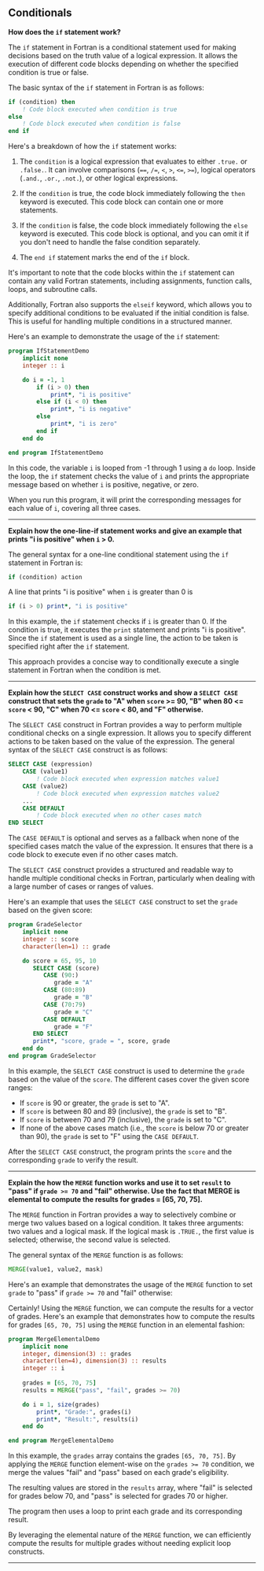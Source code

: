 ## Conditionals

**How does the `if` statement work?**

The `if` statement in Fortran is a conditional statement used for making decisions based on the truth value of a logical expression. It allows the execution of different code blocks depending on whether the specified condition is true or false.

The basic syntax of the `if` statement in Fortran is as follows:

```fortran
if (condition) then
    ! Code block executed when condition is true
else
    ! Code block executed when condition is false
end if
```

Here's a breakdown of how the `if` statement works:

1. The `condition` is a logical expression that evaluates to either `.true.` or `.false.`. It can involve comparisons (`==`, `/=`, `<`, `>`, `<=`, `>=`), logical operators (`.and.`, `.or.`, `.not.`), or other logical expressions.

2. If the `condition` is true, the code block immediately following the `then` keyword is executed. This code block can contain one or more statements.

3. If the `condition` is false, the code block immediately following the `else` keyword is executed. This code block is optional, and you can omit it if you don't need to handle the false condition separately.

4. The `end if` statement marks the end of the `if` block.

It's important to note that the code blocks within the `if` statement can contain any valid Fortran statements, including assignments, function calls, loops, and subroutine calls.

Additionally, Fortran also supports the `elseif` keyword, which allows you to specify additional conditions to be evaluated if the initial condition is false. This is useful for handling multiple conditions in a structured manner.

Here's an example to demonstrate the usage of the `if` statement:

```fortran
program IfStatementDemo
    implicit none
    integer :: i

    do i = -1, 1
        if (i > 0) then
            print*, "i is positive"
        else if (i < 0) then
            print*, "i is negative"
        else
            print*, "i is zero"
        end if
    end do

end program IfStatementDemo
```

In this code, the variable `i` is looped from -1 through 1 using a `do` loop. Inside the loop, the `if` statement checks the value of `i` and prints the appropriate message based on whether `i` is positive, negative, or zero.

When you run this program, it will print the corresponding messages for each value of `i`, covering all three cases.

---
**Explain how the one-line-if statement works and give an example that prints "i is positive" when `i` > 0.**

The general syntax for a one-line conditional statement using the `if` statement in Fortran is:

```fortran
if (condition) action
```

A line that prints "i is positive" when `i` is greater than 0 is

```fortran
if (i > 0) print*, "i is positive"
```

In this example, the `if` statement checks if `i` is greater than 0. If the condition is true, it executes the `print` statement and prints "i is positive". Since the `if` statement is used as a single line, the action to be taken is specified right after the `if` statement.

This approach provides a concise way to conditionally execute a single statement in Fortran when the condition is met.

---
**Explain how the `SELECT CASE` construct works and show a `SELECT CASE` construct that sets the `grade` to "A" when `score` >= 90, "B" when 80 <= `score` < 90, "C" when 70 <= `score` < 80, and "F" otherwise.**

The `SELECT CASE` construct in Fortran provides a way to perform multiple conditional checks on a single expression. It allows you to specify different actions to be taken based on the value of the expression. The general syntax of the `SELECT CASE` construct is as follows:

```fortran
SELECT CASE (expression)
    CASE (value1)
        ! Code block executed when expression matches value1
    CASE (value2)
        ! Code block executed when expression matches value2
    ...
    CASE DEFAULT
        ! Code block executed when no other cases match
END SELECT
```

The `CASE DEFAULT` is optional and serves as a fallback when none of the specified cases match the value of the expression. It ensures that there is a code block to execute even if no other cases match.

The `SELECT CASE` construct provides a structured and readable way to handle multiple conditional checks in Fortran, particularly when dealing with a large number of cases or ranges of values.

Here's an example that uses the `SELECT CASE` construct to set the `grade` based on the given score:

```fortran
program GradeSelector
    implicit none
    integer :: score
    character(len=1) :: grade

    do score = 65, 95, 10
       SELECT CASE (score)
          CASE (90:)
             grade = "A"
          CASE (80:89)
             grade = "B"
          CASE (70:79)
             grade = "C"
          CASE DEFAULT
             grade = "F"
       END SELECT
       print*, "score, grade = ", score, grade
    end do
end program GradeSelector
```

In this example, the `SELECT CASE` construct is used to determine the `grade` based on the value of the `score`. The different cases cover the given score ranges:

- If `score` is 90 or greater, the `grade` is set to "A".
- If `score` is between 80 and 89 (inclusive), the `grade` is set to "B".
- If `score` is between 70 and 79 (inclusive), the `grade` is set to "C".
- If none of the above cases match (i.e., the `score` is below 70 or greater than 90), the `grade` is set to "F" using the `CASE DEFAULT`.

After the `SELECT CASE` construct, the program prints the `score` and the corresponding `grade` to verify the result.

---
**Explain the how the `MERGE` function works and use it to set `result` to "pass" if `grade >= 70` and "fail" otherwise. Use the fact that MERGE is elemental to compute the results for grades = [65, 70, 75].**

The `MERGE` function in Fortran provides a way to selectively combine or merge two values based on a logical condition. It takes three arguments: two values and a logical mask. If the logical mask is `.TRUE.`, the first value is selected; otherwise, the second value is selected.

The general syntax of the `MERGE` function is as follows:

```fortran
MERGE(value1, value2, mask)
```

Here's an example that demonstrates the usage of the `MERGE` function to set `grade` to "pass" if `grade >= 70` and "fail" otherwise:

Certainly! Using the `MERGE` function, we can compute the results for a vector of grades. Here's an example that demonstrates how to compute the results for grades `[65, 70, 75]` using the `MERGE` function in an elemental fashion:

```fortran
program MergeElementalDemo
    implicit none
    integer, dimension(3) :: grades
    character(len=4), dimension(3) :: results
    integer :: i
    
    grades = [65, 70, 75]
    results = MERGE("pass", "fail", grades >= 70)

    do i = 1, size(grades)
        print*, "Grade:", grades(i)
        print*, "Result:", results(i)
    end do

end program MergeElementalDemo
```

In this example, the `grades` array contains the grades `[65, 70, 75]`. By applying the `MERGE` function element-wise on the `grades >= 70` condition, we merge the values "fail" and "pass" based on each grade's eligibility.

The resulting values are stored in the `results` array, where "fail" is selected for grades below 70, and "pass" is selected for grades 70 or higher.

The program then uses a loop to print each grade and its corresponding result.

By leveraging the elemental nature of the `MERGE` function, we can efficiently compute the results for multiple grades without needing explicit loop constructs.

---
